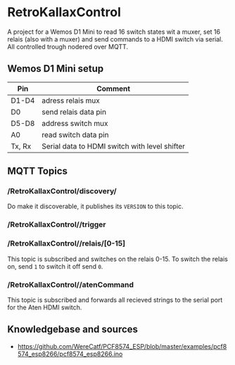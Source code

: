 # RetroKallaxControl
A project for a Wemos D1 Mini to read 16 switch states wit a muxer, set 16 relais (also with a muxer) and send commands to a HDMI switch via serial. All controlled trough nodered over MQTT.

## Wemos D1 Mini setup
| Pin    | Comment |
|--------|---------|
| D1-D4  | adress relais mux |
| D0     | send relais data pin |
| D5-D8  | address switch mux |
| A0     | read switch data pin |
| Tx, Rx | Serial data to HDMI switch with level shifter |

## MQTT Topics

### /RetroKallaxControl/discovery/<MAC>
Do make it discoverable, it publishes its `VERSION` to this topic.


### /RetroKallaxControl/<MAC>/trigger

### /RetroKallaxControl/<MAC>/relais/[0-15]
This topic is subscribed and switches on the relais 0-15. To switch the relais on, send `1` to switch it off send `0`.

### /RetroKallaxControl/<MAC>/atenCommand
This topic is subscribed and forwards all recieved strings to the serial port for the Aten HDMI switch.


## Knowledgebase and sources
* https://github.com/WereCatf/PCF8574_ESP/blob/master/examples/pcf8574_esp8266/pcf8574_esp8266.ino

